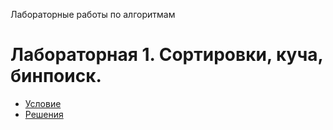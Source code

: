 Лабораторные работы по алгоритмам

# Лабораторная 1. Сортировки, куча, бинпоиск.
* [Условие](https://github.com/Dennymf/y2019_algo_labs/blob/main/1-1.%20Sort%2C%20bin_search%2C%20heap/1.1.pdf)
* [Решения](https://github.com/Dennymf/y2019_algo_labs/tree/main/1-1.%20Sort%2C%20bin_search%2C%20heap)
